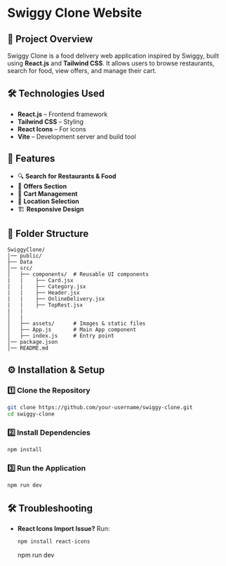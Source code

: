 # Swiggy Clone Website

## 🚀 Project Overview
Swiggy Clone is a food delivery web application inspired by Swiggy, built using **React.js** and **Tailwind CSS**. It allows users to browse restaurants, search for food, view offers, and manage their cart.

## 🛠️ Technologies Used
- **React.js** – Frontend framework
- **Tailwind CSS** – Styling
- **React Icons** – For icons
- **Vite** – Development server and build tool

## 📌 Features
- 🔍 **Search for Restaurants & Food**
- 🎁 **Offers Section**
- 🛒 **Cart Management**
- 📍 **Location Selection**
- 🏗️ **Responsive Design**

## 📂 Folder Structure
```
SwiggyClone/
│── public/
├── Data
│── src/
│   ├── components/  # Reusable UI components
|   |    ├── Card.jsx
|   |    ├── Category.jsx
|   |    ├── Header.jsx
|   |    ├── OnlineDelivery.jsx
|   |    ├── TopRest.jsx
|   |
│   |
│   ├── assets/      # Images & static files
│   ├── App.js       # Main App component
│   ├── index.js     # Entry point
│── package.json
│── README.md
```

## ⚙️ Installation & Setup
### 1️⃣ Clone the Repository
```sh
git clone https://github.com/your-username/swiggy-clone.git
cd swiggy-clone
```
### 2️⃣ Install Dependencies
```sh
npm install
```
### 3️⃣ Run the Application
```sh
npm run dev
```

## 🛠️ Troubleshooting
- **React Icons Import Issue?** Run:
  ```sh
  npm install react-icons
  ```

  npm run dev
  ```




